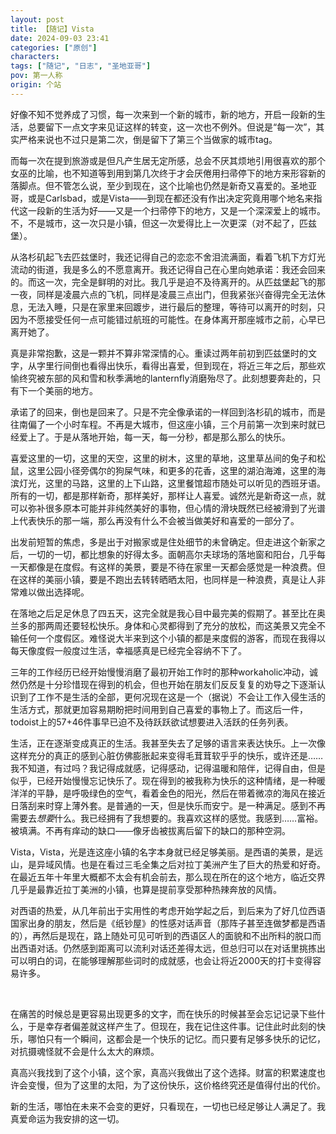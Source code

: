 ```yaml
---
layout: post
title: 【随记】Vista
date: 2024-09-03 23:41
categories: ["原创"]
characters: 
tags: ["随记", "日志", "圣地亚哥"]
pov: 第一人称
origin: 个站
---
```


好像不知不觉养成了习惯，每一次来到一个新的城市，新的地方，开启一段新的生活，总要留下一点文字来见证这样的转变，这一次也不例外。但说是“每一次”，其实严格来说也不过只是第二次，倒是留下了第三个当做家的城市tag。

而每一次在提到旅游或是但凡产生居无定所感，总会不厌其烦地引用很喜欢的那个女巫的比喻，也不知道等到用到第几次终于才会厌倦用扫帚停下的地方来形容新的落脚点。但不管怎么说，至少到现在，这个比喻也仍然是新奇又喜爱的。圣地亚哥，或是Carlsbad，或是Vista——到现在都还没有作出决定究竟用哪个地名来指代这一段新的生活为好——又是一个扫帚停下的地方，又是一个深深爱上的城市。不，不是城市，这一次只是小镇，但这一次爱得比上一次更深（对不起了，匹兹堡）。

从洛杉矶起飞去匹兹堡时，我还记得自己的恋恋不舍泪流满面，看着飞机下方灯光流动的街道，我是多么的不愿意离开。我还记得自己在心里向她承诺：我还会回来的。而这一次，完全是鲜明的对比。我几乎是迫不及待离开的。从匹兹堡起飞的那一夜，同样是凌晨六点的飞机，同样是凌晨三点出门，但我紧张兴奋得完全无法休息，无法入睡，只是在家里来回踱步，进行最后的整理，等待可以离开的时刻，只因为不愿接受任何一点可能错过航班的可能性。在身体离开那座城市之前，心早已离开她了。

真是非常抱歉，这是一颗并不算非常深情的心。重读过两年前初到匹兹堡时的文字，从字里行间倒也看得出快乐，看得出喜爱，但到现在，将近三年之后，那些欢愉终究被东部的风和雪和秋季满地的lanternfly消磨殆尽了。此刻想要奔赴的，只有下一个美丽的地方。

承诺了的回来，倒也是回来了。只是不完全像承诺的一样回到洛杉矶的城市，而是往南偏了一个小时车程。不再是大城市，但这座小镇，三个月前第一次到来时就已经爱上了。于是从落地开始，每一天，每一分秒，都是那么那么的快乐。

喜爱这里的一切，这里的天空，这里的树木，这里的草地，这里草丛间的兔子和松鼠，这里公园小径旁偶尔的狗屎气味，和更多的花香，这里的湖泊海滩，这里的海滨灯光，这里的马路，这里的上下山路，这里餐馆超市随处可以听见的西班牙语。所有的一切，都是那样新奇，那样美好，那样让人喜爱。诚然光是新奇这一点，就可以弥补很多原本可能并非纯然美好的事物，但心情的滑块既然已经被滑到了光谱上代表快乐的那一端，那么再没有什么不会被当做美好和喜爱的一部分了。

出发前短暂的焦虑，多是出于对搬家或是住处细节的未曾确定。但走进这个新家之后，一切的一切，都比想象的好得太多。面朝高尔夫球场的落地窗和阳台，几乎每一天都像是在度假。有这样的美景，要是不待在家里一天都会感觉是一种浪费。但在这样的美丽小镇，要是不跑出去转转晒晒太阳，也同样是一种浪费，真是让人非常难以做出选择呢。

在落地之后足足休息了四五天，这完全就是我心目中最完美的假期了。甚至比在奥兰多的那两周还要轻松快乐。身体和心灵都得到了充分的放松，而这美景又完全不输任何一个度假区。难怪说大半来到这个小镇的都是来度假的游客，而现在我得以每天像度假一般度过生活，幸福感真是已经完全容纳不下了。

三年的工作经历已经开始慢慢消磨了最初开始工作时的那种workaholic冲动，诚然仍然是十分珍惜现在得到的机会，但也开始在朋友们反反复复的劝导之下逐渐认识到了工作不是生活的全部，更何况现在这是一个（据说）不会让工作入侵生活的生活方式，那就更加容易期盼把时间用到自己喜爱的事物上了。而这后一件，todoist上的57+46件事早已迫不及待跃跃欲试想要进入活跃的任务列表。

生活，正在逐渐变成真正的生活。我甚至失去了足够的语言来表达快乐。上一次像这样充分的真正的感到心脏仿佛膨胀起来变得毛茸茸软乎乎的快乐，或许还是……我不知道，有过吗？我记得成就感，记得感动，记得温暖和陪伴，记得自由，但是似乎，已经开始慢慢忘记快乐了。现在得到的被我称为快乐的这种情绪，是一种暖洋洋的平静，是呼吸绿色的空气，看着金色的阳光，然后在带着微凉的海风在接近日落刮来时穿上薄外套。是普通的一天，但是快乐而安宁。是一种满足。感到不再需要去*想要*什么。我已经拥有了我想要的。我喜欢这样的感觉。我感到……富裕。被填满。不再有痒动的缺口——像牙齿被拔离后留下的缺口的那种空洞。

Vista，Vista，光是连这座小镇的名字本身就已经足够美丽。是西语的美景，是远山，是异域风情。也是在看过三毛全集之后对拉丁美洲产生了巨大的热爱和好奇。在最近五年十年里大概都不太会有机会前去，那么现在所在的这个地方，临近交界几乎是最靠近拉丁美洲的小镇，也算是提前享受那种热辣奔放的风情。

对西语的热爱，从几年前出于实用性的考虑开始学起之后，到后来为了好几位西语国家出身的朋友，然后是《纸钞屋》的性感对话声音（那阵子甚至连做梦都是西语的），再然后是现在，路上随处可见可听到的西语区人的面貌和不出所料的脱口而出西语对话。仍然感到距离可以流利对话还差得太远，但总归可以在对话里挑拣出可以明白的词，在能够理解那些词时的成就感，也会让将近2000天的打卡变得容易许多。

<br>

在痛苦的时候总是更容易出现更多的文字，而在快乐的时候甚至会忘记记录下些什么，于是幸存者偏差就这样产生了。但现在，我在记住这件事。记住此时此刻的快乐，哪怕只有一个瞬间，这都会是一个快乐的记忆。而只要有足够多快乐的记忆，对抗摄魂怪就不会是什么太大的麻烦。

真高兴我找到了这个小镇，这个家，真高兴我做出了这个选择。财富的积累速度也许会变慢，但为了这里的太阳，为了这份快乐，这价格终究还是值得付出的代价。

新的生活，哪怕在未来不会变的更好，只看现在，一切也已经足够让人满足了。我真爱命运为我安排的这一切。
